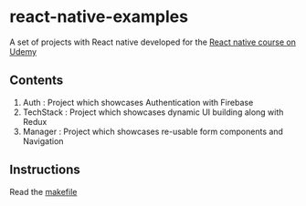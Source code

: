 # react-native-examples
A set of projects with React native developed for the [React native course on Udemy](https://www.udemy.com/the-complete-react-native-and-redux-course/learn/v4/overview)

## Contents
1. Auth : Project which showcases Authentication with Firebase
2. TechStack : Project which showcases dynamic UI building along with Redux
3. Manager : Project which showcases re-usable form components and Navigation

## Instructions
Read the [makefile](https://github.com/rhishikeshj/react-native-examples/blob/master/makefile)
